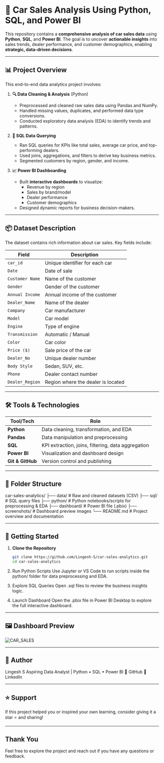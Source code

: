 # 🚗 Car Sales Analysis Using Python, SQL, and Power BI

This repository contains a **comprehensive analysis of car sales data** using **Python**, **SQL**, and **Power BI**. The goal is to uncover **actionable insights** into sales trends, dealer performance, and customer demographics, enabling **strategic, data-driven decisions**.


---

## 📊 Project Overview

This end-to-end data analytics project involves:

1. **🔍 Data Cleaning & Analysis** (Python)
   - Preprocessed and cleaned raw sales data using Pandas and NumPy.
   - Handled missing values, duplicates, and performed data type conversions.
   - Conducted exploratory data analysis (EDA) to identify trends and patterns.

2. **📄 SQL Data Querying**
   - Ran SQL queries for KPIs like total sales, average car price, and top-performing dealers.
   - Used joins, aggregations, and filters to derive key business metrics.
   - Segmented customers by region, gender, and income.

3. **📈 Power BI Dashboarding**
   - Built **interactive dashboards** to visualize:
     - Revenue by region
     - Sales by brand/model
     - Dealer performance
     - Customer demographics
   - Designed dynamic reports for business decision-makers.

---

## 📦 Dataset Description

The dataset contains rich information about car sales. Key fields include:

| Field            | Description                                   |
|------------------|-----------------------------------------------|
| `car_id`         | Unique identifier for each car                |
| `Date`           | Date of sale                                  |
| `Customer Name`  | Name of the customer                          |
| `Gender`         | Gender of the customer                        |
| `Annual Income`  | Annual income of the customer                 |
| `Dealer_Name`    | Name of the dealer                            |
| `Company`        | Car manufacturer                              |
| `Model`          | Car model                                     |
| `Engine`         | Type of engine                                |
| `Transmission`   | Automatic / Manual                            |
| `Color`          | Car color                                     |
| `Price ($)`      | Sale price of the car                         |
| `Dealer_No`      | Unique dealer number                          |
| `Body Style`     | Sedan, SUV, etc.                              |
| `Phone`          | Dealer contact number                         |
| `Dealer_Region`  | Region where the dealer is located            |

---

## 🛠️ Tools & Technologies

| Tool/Tech   | Role                                               |
|-------------|----------------------------------------------------|
| **Python**  | Data cleaning, transformation, and EDA             |
| **Pandas**  | Data manipulation and preprocessing                |
| **SQL**     | KPI extraction, joins, filtering, data aggregation |
| **Power BI**| Visualization and dashboard design                 |
| **Git & GitHub** | Version control and publishing                |

---

## 📁 Folder Structure

car-sales-analytics/
├── data/ # Raw and cleaned datasets (CSV)
├── sql/ # SQL query files
├── python/ # Python notebooks/scripts for preprocessing & EDA
├── dashboard/ # Power BI file (.pbix)
├── screenshots/ # Dashboard preview images
└── README.md # Project overview and documentation


---

## 🚀 Getting Started

1. **Clone the Repository**
   ```bash
   git clone https://github.com/Lingesh-S/car-sales-analytics.git
   cd car-sales-analytics
2. Run Python Scripts
Use Jupyter or VS Code to run scripts inside the python/ folder for data preprocessing and EDA.

3. Explore SQL Queries
Open .sql files to review the business insights logic.

4. Launch Dashboard
Open the .pbix file in Power BI Desktop to explore the full interactive dashboard.

---

## 🖼️ Dashboard Preview
![CAR_SALES](https://github.com/user-attachments/assets/a60efe2f-ed62-4f9c-9612-643b61b1e63c)

---
## 👤 Author
Lingesh S
Aspiring Data Analyst | Python • SQL • Power BI
🔗 GitHub
🔗 LinkedIn

---

## ⭐️ Support
If this project helped you or inspired your own learning, consider giving it a star ⭐ and sharing!

---

## Thank You

Feel free to explore the project and reach out if you have any questions or feedback.



